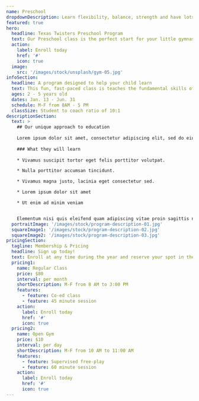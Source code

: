 ```yaml
---
name: Preschool
dropdownDescription: Learn flexibility, balance, strength and have lots of fun!
featured: true
hero:
  headline: Texas Twisters Preschool Program
  text: Our Preschool class is the perfect start for your little gymnast to learn flexibility, balance, strength, and have lots of fun!
  action:
    label: Enroll today
    href: '#'
    icon: true
  image:
    src: '/images/stock/unsplash/gym-05.jpg'
infoSection:
  headline: A program designed to help your child learn
  text: This fun, fast-paced class is teaches the fundamental skills of gymnastics. Children work on gross motor skills and body awareness as well as group participation activities.
  ages: 2 - 5 years old
  dates: Jan. 13 - Jun. 31
  schedule: M-F from 8AM - 5 PM
  classSize: Student to coach ratio of 10:1
descriptionSection:
  text: >
    ## Our unique approach to education
            
    Lorem ipsum dolor sit amet, consectetur adipiscing elit, sed do eiusmod tempor incididunt ut labore et dolore magna aliqua. Nisl pretium fusce id velit ut. Id porta nibh venenatis cras sed felis eget velit. Ut morbi tincidunt augue interdum velit. Ipsum faucibus vitae aliquet nec ullamcorper sit amet. Viverra orci sagittis eu volutpat odio facilisis mauris. Diam quis enim lobortis scelerisque fermentum. Viverra mauris in aliquam sem fringilla. 
        
    ### What they will learn
          
    * Vivamus suscipit tortor eget felis porttitor volutpat.

    * Nulla porttitor accumsan tincidunt.

    * Vivamus magna justo, lacinia eget consectetur sed.

    * Lorem ipsum dolor sit amet

    * Ut enim ad minim veniam


    Elementum nisi quis eleifend quam adipiscing vitae proin sagittis nisl. Viverra vitae congue eu consequat ac felis donec et odio. Euismod nisi porta lorem mollis aliquam ut porttitor. Sed nisi lacus sed viverra tellus. Augue lacus viverra vitae congue eu consequat ac felis donec. Elementum pulvinar etiam non quam lacus. Ut venenatis tellus in metus vulputate. Ultrices dui sapien eget mi proin sed libero enim. Id velit ut tortor pretium viverra suspendisse.
  portraitImage: '/images/stock/program-description-01.jpg'
  squareImage1: '/images/stock/program-description-02.jpg'
  squareImage2: '/images/stock/program-description-03.jpg'
pricingSection:
  tagline: Membership & Pricing
  headline: Sign up today!
  text: Enroll at any time during the year and reserve your spot in the class. Our curriculum makes learning fun and safe.
  pricing1:
    name: Regular Class
    price: $80
    interval: per month
    shortDescription: M-F from 8 AM to 3:00 PM
    features:
      - feature: Co-ed class
      - feature: 45 minute session
    action:
      label: Enroll today
      href: '#'
      icon: true
  pricing2:
    name: Open Gym
    price: $10
    interval: per day
    shortDescription: M-F from 10 AM to 11:00 AM
    features:
      - feature: Supervised free-play
      - feature: 60 minute session
    action:
      label: Enroll today
      href: '#'
      icon: true
---
```

